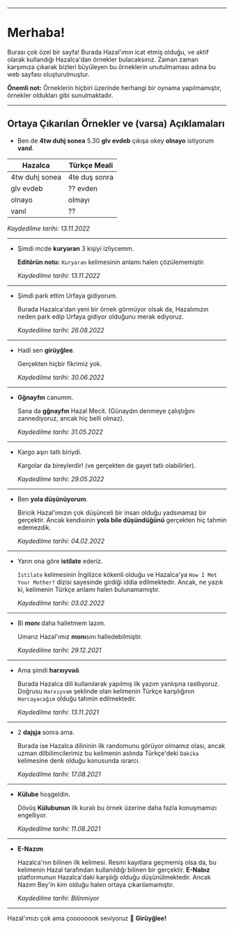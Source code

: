___________

# Merhaba!

Burası çok özel bir sayfa! Burada Hazal'ımın icat etmiş olduğu, ve aktif olarak kullandığı Hazalca'dan örnekler bulacaksınız. Zaman zaman karşımıza çıkarak bizleri büyüleyen bu örneklerin unutulmaması adına bu web sayfası oluşturulmuştur. 

**Önemli not:** Örneklerin hiçbiri üzerinde herhangi bir oynama yapılmamıştır, örnekler oldukları gibi sunulmaktadır. 

___________


## Ortaya Çıkarılan Örnekler ve (varsa) Açıklamaları

* Ben de **4tw duhj sonea** 5.30 **glv evdeb** çıkışa okey **olnayo** istiyorum **vanıl**.


| Hazalca | Türkçe Meali |   
|---------|--------------|
| 4tw duhj sonea | 4te duş sonra |
| glv evdeb | ?? evden |
| olnayo | olmayı |
| vanıl | ?? |

_Kaydedilme tarihi: 13.11.2022_

___________


* Şimdi mcde **kuryaran** 3 kişiyi izliycemm.

    **Editörün notu:** `Kuryaran` kelimesinin anlamı halen çözülememiştir.

    _Kaydedilme tarihi: 13.11.2022_

___________


* Şimdi park ettim Urfaya gidiyorum.

    Burada Hazalca'dan yeni bir örnek görmüyor olsak da, Hazalımızın neden park edip Urfaya gidiyor olduğunu merak ediyoruz.

    _Kaydedilme tarihi: 26.08.2022_

___________


* Hadi sen **girüyğlee**.

    Gerçekten hiçbir fikrimiz yok.

    _Kaydedilme tarihi: 30.06.2022_

___________


* **Gğnayfın** canumm.

    Sana da **gğnayfın** Hazal Mecit. (Günaydın denmeye çalıştığını zannediyoruz, ancak hiç belli olmaz).

    _Kaydedilme tarihi: 31.05.2022_

___________


* Kargo aşırı tatlı biriydi.

    Kargolar da bireylerdir! (ve gerçekten de gayet tatlı olabilirler).

    _Kaydedilme tarihi: 29.05.2022_

___________


* Ben **yola düşünüyorum**.

    Biricik Hazal'ımızın çok düşünceli bir insan olduğu yadsınamaz bir gerçektir. Ancak kendisinin **yola bile düşündüğünü** gerçekten hiç tahmin edemezdik.

    _Kaydedilme tarihi: 04.02.2022_

___________


* Yarın ona göre **istilate** ederiz.

    `İstilate` kelimesinin İngilizce kökenli olduğu ve Hazalca'ya `How I Met Your Mother?` dizisi sayesinde girdiği iddia edilmektedir. Ancak, ne yazık ki, kelimenin Türkçe anlamı halen bulunamamıştır.

    _Kaydedilme tarihi: 03.02.2022_

___________


* Bi **monı** daha halletmem lazım.

    Umarız Hazal'ımız **monı**sını halledebilmiştir.


    _Kaydedilme tarihi: 29.12.2021_

___________


* Ama şimdi **harxıyvaö**.

    Burada Hazalca dili kullanılarak yapılmış ilk yazım yanlışına rastlıyoruz. Doğrusu `Harxıyvam` şeklinde olan kelimenin Türkçe karşılığının `Harcayacağım` olduğu tahmin edilmektedir.

    _Kaydedilme tarihi: 13.11.2021_

___________


* 2 **dajşja** sonra ama.

    Burada ise Hazalca dilininin ilk randomunu görüyor olmamız olası, ancak uzman dilbilimcilerimiz bu kelimenin aslında Türkçe'deki `Dakika` kelimesine denk olduğu konusunda ısrarcı.

    _Kaydedilme tarihi: 17.08.2021_

___________


* **Külube** hoşgeldin.

    Dövüş **Külubunun** ilk kuralı bu örnek üzerine daha fazla konuşmamızı engelliyor.

    _Kaydedilme tarihi: 11.08.2021_

___________


* **E-Nazım**

    Hazalca'nın bilinen ilk kelimesi. Resmi kayıtlara geçmemiş olsa da, bu kelimenin Hazal tarafından kullanıldığı bilinen bir gerçektir. **E-Nabız** platformunun Hazalca'daki karşılığı olduğu düşünülmektedir. Ancak Nazım Bey'in kim olduğu halen ortaya çıkarılamamıştır.

    _Kaydedilme tarihi: Bilinmiyor_

___________


Hazal'ımızı çok ama çoooooook seviyoruz :yellow_heart: **Girüyğlee!**